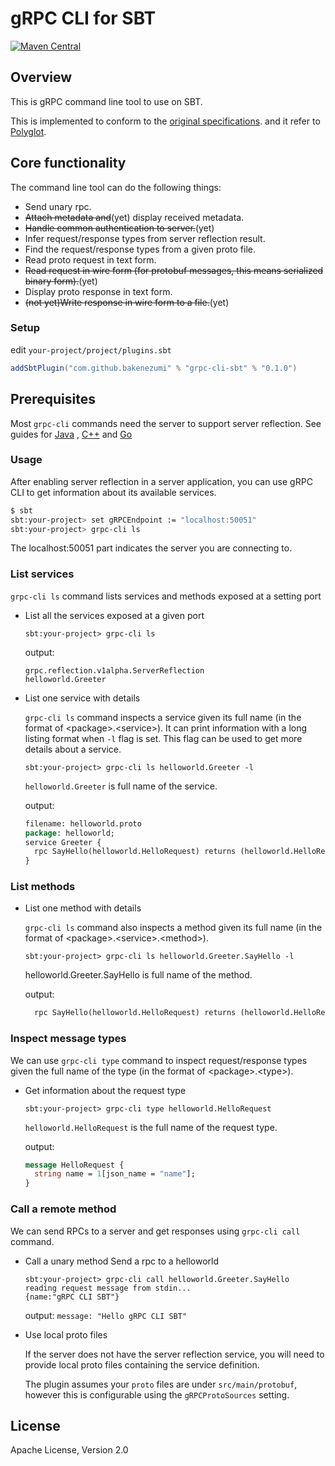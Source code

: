 gRPC CLI for SBT
======================

[![Maven Central](https://maven-badges.herokuapp.com/maven-central/com.github.bakenezumi/grpc-cli-sbt/badge.svg)](https://maven-badges.herokuapp.com/maven-central/com.github.bakenezumi/grpc-cli-sbt)

## Overview

This is gRPC command line tool to use on SBT.

This is implemented to conform to the [original specifications](https://github.com/grpc/grpc/blob/master/doc/command_line_tool.md). and it refer to [Polyglot](https://github.com/grpc-ecosystem/polyglot).


## Core functionality

The command line tool can do the following things:

- Send unary rpc.
- ~~Attach metadata and~~(yet) display received metadata.
- ~~Handle common authentication to server.~~(yet)
- Infer request/response types from server reflection result.
- Find the request/response types from a given proto file.
- Read proto request in text form.
- ~~Read request in wire form (for protobuf messages, this means serialized binary form).~~(yet)
- Display proto response in text form.
- ~~(not yet)Write response in wire form to a file.~~(yet)

### Setup

edit `your-project/project/plugins.sbt`

```scala
addSbtPlugin("com.github.bakenezumi" % "grpc-cli-sbt" % "0.1.0")
```

## Prerequisites

Most `grpc-cli` commands need the server to support server reflection. See
guides for
[Java](https://github.com/grpc/grpc-java/blob/master/documentation/server-reflection-tutorial.md#enable-server-reflection)
, [C++](https://github.com/grpc/grpc/blob/master/doc/server_reflection_tutorial.md)
and [Go](https://github.com/grpc/grpc-go/blob/master/Documentation/server-reflection-tutorial.md)

### Usage

After enabling server reflection in a server application, you can use gRPC CLI to get information about its available services.

```sh
$ sbt
sbt:your-project> set gRPCEndpoint := "localhost:50051"
sbt:your-project> grpc-cli ls
```

The localhost:50051 part indicates the server you are connecting to.

### List services

`grpc-cli ls` command lists services and methods exposed at a setting port

- List all the services exposed at a given port

  ```
  sbt:your-project> grpc-cli ls
  ```

  output:

  ```
  grpc.reflection.v1alpha.ServerReflection
  helloworld.Greeter
  ```
- List one service with details

  `grpc-cli ls` command inspects a service given its full name (in the format
      of \<package\>.\<service\>). It can print information with a long listing
      format when `-l` flag is set. This flag can be used to get more details
      about a service.
  
  ```
  sbt:your-project> grpc-cli ls helloworld.Greeter -l
  ```

  `helloworld.Greeter` is full name of the service.

  output:

  ```proto
  filename: helloworld.proto
  package: helloworld;
  service Greeter {
    rpc SayHello(helloworld.HelloRequest) returns (helloworld.HelloReply) {}
  }
  ```

### List methods

- List one method with details
  
  `grpc-cli ls` command also inspects a method given its full name (in the format of \<package\>.\<service\>.\<method\>).

  ```
  sbt:your-project> grpc-cli ls helloworld.Greeter.SayHello -l
  ```

  helloworld.Greeter.SayHello is full name of the method.

  output:

  ```proto
    rpc SayHello(helloworld.HelloRequest) returns (helloworld.HelloReply) {}
  ```

### Inspect message types

We can use `grpc-cli type`  command to inspect request/response types given the
full name of the type (in the format of \<package\>.\<type\>).

- Get information about the request type
  
  ```
  sbt:your-project> grpc-cli type helloworld.HelloRequest
  ```

  `helloworld.HelloRequest` is the full name of the request type.

  output:

  ```proto
  message HelloRequest {
    string name = 1[json_name = "name"];
  }
  ```

### Call a remote method

We can send RPCs to a server and get responses using `grpc-cli call` command.

- Call a unary method Send a rpc to a helloworld

  ```
  sbt:your-project> grpc-cli call helloworld.Greeter.SayHello
  reading request message from stdin...
  {name:"gRPC CLI SBT"}

  ```
  
  output: `message: "Hello gRPC CLI SBT"`

- Use local proto files
  
    If the server does not have the server reflection service, you will need to
    provide local proto files containing the service definition.

    The plugin assumes your `proto` files are under `src/main/protobuf`,
    however this is configurable using the `gRPCProtoSources` setting.

License
--------
Apache License, Version 2.0
